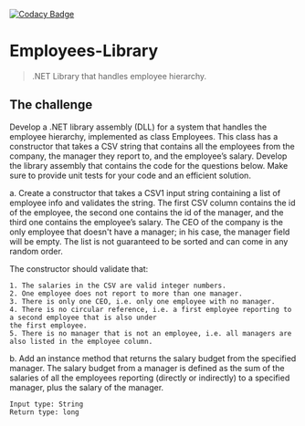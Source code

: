 [![Codacy Badge](https://api.codacy.com/project/badge/Grade/4ccc8253c76049c89cbba2585c3994cb)](https://www.codacy.com/manual/Elisha-Misoi/Employees-Library?utm_source=github.com&amp;utm_medium=referral&amp;utm_content=Elisha-Misoi/Employees-Library&amp;utm_campaign=Badge_Grade)

# Employees-Library

> .NET Library that handles employee hierarchy. 

## The challenge

Develop a .NET library assembly (DLL) for a system that handles the employee hierarchy, implemented as class Employees. This class has a constructor that takes a CSV string that contains all the employees from the company, the manager they report to, and the employee’s salary. Develop the library assembly that contains the code for the questions below. Make sure to provide unit tests for your code and an efficient solution.

a. Create a constructor that takes a CSV1 input string containing a list of employee info and validates the string. The first CSV column contains the id of the employee, the second one contains the id of the manager, and the third one contains the employee’s salary. The CEO of the company is the only employee that doesn't have a manager; in his case, the manager field will be empty. The list is not guaranteed to be sorted and can come in any random order.

The constructor should validate that:

    1. The salaries in the CSV are valid integer numbers.
    2. One employee does not report to more than one manager.
    3. There is only one CEO, i.e. only one employee with no manager.
    4. There is no circular reference, i.e. a first employee reporting to a second employee that is also under
    the first employee.
    5. There is no manager that is not an employee, i.e. all managers are also listed in the employee column.

b. Add an instance method that returns the salary budget from the specified manager. The salary budget from a manager is defined as the sum of the salaries of all the employees reporting (directly or indirectly) to a specified manager, plus the salary of the manager.

    Input type: String  
    Return type: long  
